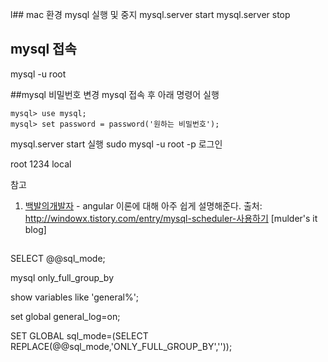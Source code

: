 l## mac 환경 mysql 실행 및 중지
mysql.server start
mysql.server stop
## mysql 접속
mysql -u root

##mysql 비밀번호 변경
mysql 접속 후 아래 명령어 실행
```
mysql> use mysql;
mysql> set password = password('원하는 비밀번호');
```


mysql.server start 실행
sudo mysql -u root -p 로그인

root 1234 local










참고

1. [백발의개발자](http://m.blog.naver.com/jjoommnn/130181901609) - angular 이론에 대해 아주 쉽게 설명해준다.
출처: http://windowx.tistory.com/entry/mysql-scheduler-사용하기 [mulder's it blog]




##
SELECT @@sql_mode;

mysql only_full_group_by



show variables like 'general%';

set global general_log=on;

SET GLOBAL sql_mode=(SELECT REPLACE(@@sql_mode,'ONLY_FULL_GROUP_BY',''));
